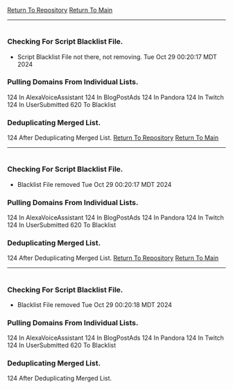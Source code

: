 [Return To Repository](https://github.com/DigitalWarrior/piholeparser/)
[Return To Main](https://github.com/DigitalWarrior/piholeparser/blob/master/RecentRunLogs/Mainlog.md)
____________________________________
# 
### Checking For Script Blacklist File.
* Script Blacklist File not there, not removing. Tue Oct 29 00:20:17 MDT 2024
### Pulling Domains From Individual Lists.
124 In AlexaVoiceAssistant
124 In BlogPostAds
124 In Pandora
124 In Twitch
124 In UserSubmitted
620 To Blacklist
### Deduplicating Merged List.
124 After Deduplicating Merged List.
[Return To Repository](https://github.com/DigitalWarrior/piholeparser/)
[Return To Main](https://github.com/DigitalWarrior/piholeparser/blob/master/RecentRunLogs/Mainlog.md)
____________________________________
# 
### Checking For Script Blacklist File.
* Blacklist File removed Tue Oct 29 00:20:17 MDT 2024
### Pulling Domains From Individual Lists.
124 In AlexaVoiceAssistant
124 In BlogPostAds
124 In Pandora
124 In Twitch
124 In UserSubmitted
620 To Blacklist
### Deduplicating Merged List.
124 After Deduplicating Merged List.
[Return To Repository](https://github.com/DigitalWarrior/piholeparser/)
[Return To Main](https://github.com/DigitalWarrior/piholeparser/blob/master/RecentRunLogs/Mainlog.md)
____________________________________
# 
### Checking For Script Blacklist File.
* Blacklist File removed Tue Oct 29 00:20:18 MDT 2024
### Pulling Domains From Individual Lists.
124 In AlexaVoiceAssistant
124 In BlogPostAds
124 In Pandora
124 In Twitch
124 In UserSubmitted
620 To Blacklist
### Deduplicating Merged List.
124 After Deduplicating Merged List.
